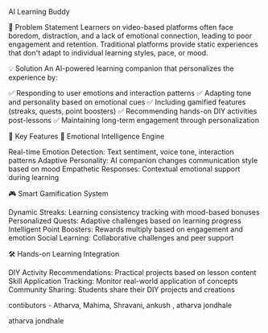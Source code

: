 AI Learning Buddy

🎯 Problem Statement
Learners on video-based platforms often face boredom, distraction, and a lack of emotional connection, leading to poor engagement and retention. Traditional platforms provide static experiences that don't adapt to individual learning styles, pace, or mood.

💡 Solution
An AI-powered learning companion that personalizes the experience by:

✅ Responding to user emotions and interaction patterns
✅ Adapting tone and personality based on emotional cues
✅ Including gamified features (streaks, quests, point boosters)
✅ Recommending hands-on DIY activities post-lessons
✅ Maintaining long-term engagement through personalization

🌟 Key Features
🧠 Emotional Intelligence Engine

Real-time Emotion Detection: Text sentiment, voice tone, interaction patterns
Adaptive Personality: AI companion changes communication style based on mood
Empathetic Responses: Contextual emotional support during learning

🎮 Smart Gamification System

Dynamic Streaks: Learning consistency tracking with mood-based bonuses
Personalized Quests: Adaptive challenges based on learning progress
Intelligent Point Boosters: Rewards multiply based on engagement and emotion
Social Learning: Collaborative challenges and peer support

🛠️ Hands-on Learning Integration

DIY Activity Recommendations: Practical projects based on lesson content
Skill Application Tracking: Monitor real-world application of concepts
Community Sharing: Students share their DIY projects and creations


contibutors - Atharva,  Mahima, Shravani, ankush , atharva jondhale

atharva  jondhale